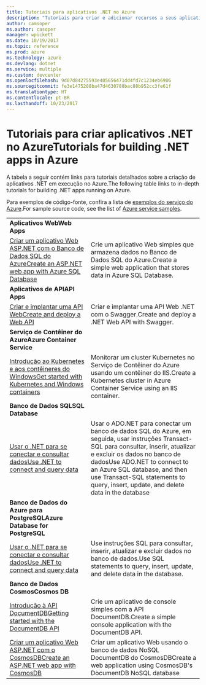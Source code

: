 ```yaml
---
title: Tutoriais para aplicativos .NET no Azure
description: "Tutoriais para criar e adicionar recursos a seus aplicativos .NET Web e móveis usando os serviços do Azure."
author: camsoper
ms.author: casoper
manager: wpickett
ms.date: 10/19/2017
ms.topic: reference
ms.prod: azure
ms.technology: azure
ms.devlang: dotnet
ms.service: multiple
ms.custom: devcenter
ms.openlocfilehash: 9d07d84275593e405656471dd4fd7c1234eb6906
ms.sourcegitcommit: fe3e1475208ba47d4630788bac88b952cc3fe61f
ms.translationtype: HT
ms.contentlocale: pt-BR
ms.lasthandoff: 10/23/2017
---
```

# <a name="tutorials-for-building-net-apps-in-azure"></a><span data-ttu-id="af519-103">Tutoriais para criar aplicativos .NET no Azure</span><span class="sxs-lookup"><span data-stu-id="af519-103">Tutorials for building .NET apps in Azure</span></span>

<span data-ttu-id="af519-104">A tabela a seguir contém links para tutoriais detalhados sobre a criação de aplicativos .NET em execução no Azure.</span><span class="sxs-lookup"><span data-stu-id="af519-104">The following table links to in-depth tutorials for building .NET apps running on Azure.</span></span>

<span data-ttu-id="af519-105">Para exemplos de código-fonte, confira a lista de [exemplos do serviço do Azure](https://azure.microsoft.com/resources/samples/?platform=dotnet).</span><span class="sxs-lookup"><span data-stu-id="af519-105">For sample source code, see the list of [Azure service samples](https://azure.microsoft.com/resources/samples/?platform=dotnet).</span></span>

| | |
|---|---|
| <span data-ttu-id="af519-106">**Aplicativos Web**</span><span class="sxs-lookup"><span data-stu-id="af519-106">**Web Apps**</span></span>||
| <span data-ttu-id="af519-107">[Criar um aplicativo Web ASP.NET com o Banco de Dados SQL do Azure][1]</span><span class="sxs-lookup"><span data-stu-id="af519-107">[Create an ASP.NET web app with Azure SQL Database][1]</span></span> | <span data-ttu-id="af519-108">Crie um aplicativo Web simples que armazena dados no Banco de Dados SQL do Azure.</span><span class="sxs-lookup"><span data-stu-id="af519-108">Create a simple web application that stores data in Azure SQL Database.</span></span> | 
| <span data-ttu-id="af519-109">**Aplicativos de API**</span><span class="sxs-lookup"><span data-stu-id="af519-109">**API Apps**</span></span>||
| <span data-ttu-id="af519-110">[Criar e implantar uma API Web][3]</span><span class="sxs-lookup"><span data-stu-id="af519-110">[Create and deploy a Web API][3]</span></span> | <span data-ttu-id="af519-111">Criar e implantar uma API Web .NET com o Swagger.</span><span class="sxs-lookup"><span data-stu-id="af519-111">Create and deploy a .NET Web API with Swagger.</span></span> | 
| <span data-ttu-id="af519-112">**Serviço de Contêiner do Azure**</span><span class="sxs-lookup"><span data-stu-id="af519-112">**Azure Container Service**</span></span> ||
| <span data-ttu-id="af519-113">[Introdução ao Kubernetes e aos contêineres do Windows][4]</span><span class="sxs-lookup"><span data-stu-id="af519-113">[Get started with Kubernetes and Windows containers][4]</span></span> | <span data-ttu-id="af519-114">Monitorar um cluster Kubernetes no Serviço de Contêiner do Azure usando um contêiner do IIS.</span><span class="sxs-lookup"><span data-stu-id="af519-114">Create a Kubernetes cluster in Azure Container Service using an IIS container.</span></span>
| <span data-ttu-id="af519-115">**Banco de Dados SQL**</span><span class="sxs-lookup"><span data-stu-id="af519-115">**SQL Database**</span></span> ||
| <span data-ttu-id="af519-116">[Usar o .NET para se conectar e consultar dados][5]</span><span class="sxs-lookup"><span data-stu-id="af519-116">[Use .NET to connect and query data][5]</span></span> | <span data-ttu-id="af519-117">Usar o ADO.NET para conectar um banco de dados SQL do Azure, em seguida, usar instruções Transact-SQL para consultar, inserir, atualizar e excluir os dados no banco de dados</span><span class="sxs-lookup"><span data-stu-id="af519-117">Use ADO.NET to connect to an Azure SQL database, and then use Transact-SQL statements to query, insert, update, and delete data in the database</span></span> | 
| <span data-ttu-id="af519-118">**Banco de Dados do Azure para PostgreSQL**</span><span class="sxs-lookup"><span data-stu-id="af519-118">**Azure Database for PostgreSQL**</span></span> ||
| <span data-ttu-id="af519-119">[Usar o .NET para se conectar e consultar dados][6]</span><span class="sxs-lookup"><span data-stu-id="af519-119">[Use .NET to connect and query data][6]</span></span> | <span data-ttu-id="af519-120">Use instruções SQL para consultar, inserir, atualizar e excluir dados no banco de dados.</span><span class="sxs-lookup"><span data-stu-id="af519-120">Use SQL statements to query, insert, update, and delete data in the database.</span></span> | 
| <span data-ttu-id="af519-121">**Banco de Dados Cosmos**</span><span class="sxs-lookup"><span data-stu-id="af519-121">**Cosmos DB**</span></span> ||
| <span data-ttu-id="af519-122">[Introdução à API DocumentDB][7]</span><span class="sxs-lookup"><span data-stu-id="af519-122">[Getting started with the DocumentDB API][7]</span></span> | <span data-ttu-id="af519-123">Crie um aplicativo de console simples com a API DocumentDB.</span><span class="sxs-lookup"><span data-stu-id="af519-123">Create a simple console application with the DocumentDB API.</span></span> | 
| <span data-ttu-id="af519-124">[Criar um aplicativo Web ASP.NET com o CosmosDB][8]</span><span class="sxs-lookup"><span data-stu-id="af519-124">[Create an ASP.NET web app with CosmosDB][8]</span></span> | <span data-ttu-id="af519-125">Criar um aplicativo Web usando o banco de dados NoSQL DocumentDB do CosmosDB</span><span class="sxs-lookup"><span data-stu-id="af519-125">Create a web application using CosmosDB's DocumentDB NoSQL database</span></span> | 

[1]: /azure/app-service-web/app-service-web-tutorial-dotnet-sqldatabase
[2]: /azure/documentdb/documentdb-dotnet-application
[3]: /azure/app-service-api/app-service-api-dotnet-get-started
[4]: /azure/container-service/container-service-kubernetes-windows-walkthrough
[5]: /azure/sql-database/sql-database-connect-query-dotnet
[6]: /azure/postgresql/connect-csharp
[7]: /azure/cosmos-db/documentdb-dotnetcore-get-started
[8]: /azure/cosmos-db/documentdb-dotnet-application
